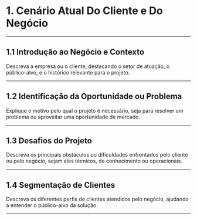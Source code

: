 # 1. Cenário Atual Do Cliente e Do Negócio 

___________________________________________________________________________________

## 1.1 Introdução ao Negócio e Contexto
Descreva a empresa ou o cliente, destacando o setor de atuação, o público-alvo, e o histórico relevante para
o projeto.

___________________________________________________________________________________

## 1.2 Identificação da Oportunidade ou Problema
Explique o motivo pelo qual o projeto é necessário, seja para resolver um problema ou aproveitar uma
oportunidade de mercado.

___________________________________________________________________________________

## 1.3 Desafios do Projeto
Descreva os principais obstáculos ou dificuldades enfrentados pelo cliente ou pelo negócio, sejam eles
técnicos, de conhecimento ou operacionais.

___________________________________________________________________________________

## 1.4 Segmentação de Clientes
Descreva os diferentes perfis de clientes atendidos pelo negócio, ajudando a entender o público-alvo da
solução.

___________________________________________________________________________________